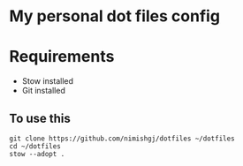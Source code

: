 # My personal dot files config

# Requirements
- Stow installed
- Git installed

## To use this

```
git clone https://github.com/nimishgj/dotfiles ~/dotfiles
cd ~/dotfiles
stow --adopt .
```

